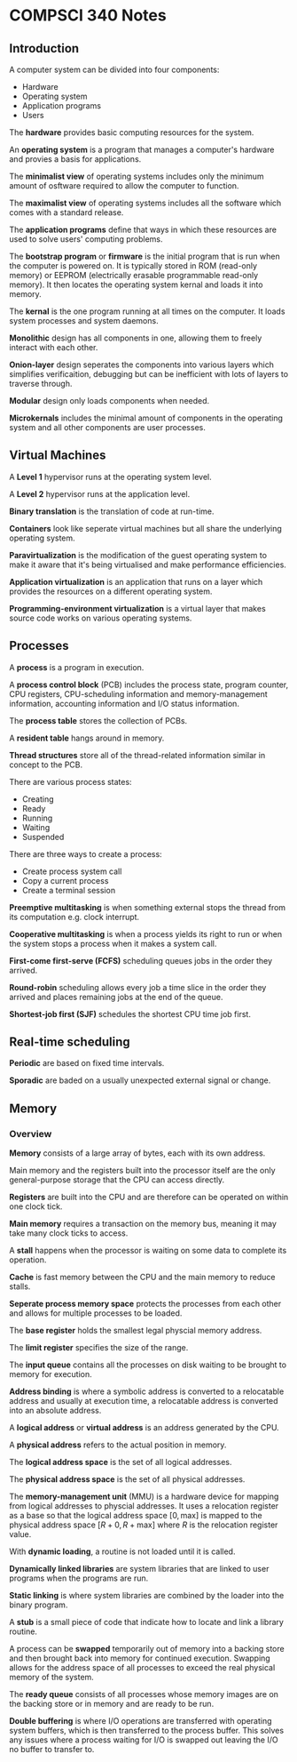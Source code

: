 # COMPSCI 340 Notes


## Introduction

A computer system can be divided into four components:
* Hardware
* Operating system
* Application programs
* Users

The **hardware** provides basic computing resources for the system.

An **operating system** is a program that manages a computer's hardware and provies a basis for applications.

The **minimalist view** of operating systems includes only the minimum amount of osftware required to allow the computer to function.

The **maximalist view** of operating systems includes all the software which comes with a standard release.

The **application programs** define that ways in which these resources are used to solve users' computing problems.


The **bootstrap program** or **firmware** is the initial program that is run when the computer is powered on. It is typically stored in ROM (read-only memory) or EEPROM (electrically erasable programmable read-only memory). It then locates the operating system kernal and loads it into memory.

The **kernal** is the one program running at all times on the computer. It loads system processes and system daemons.

**Monolithic** design has all components in one, allowing them to freely interact with each other.

**Onion-layer** design seperates the components into various layers which simplifies verificaition, debugging but can be inefficient with lots of layers to traverse through.

**Modular** design only loads components when needed.

**Microkernals** includes the minimal amount of components in the operating system and all other components are user processes.

## Virtual Machines

A **Level 1** hypervisor runs at the operating system level.

A **Level 2** hypervisor runs at the application level.

**Binary translation** is the translation of code at run-time.

**Containers** look like seperate virtual machines but all share the underlying operating system.

**Paravirtualization** is the modification of the guest operating system to make it aware that it's being virtualised and make performance efficiencies.

**Application virtualization** is an application that runs on a layer which provides the resources on a different operating system.

**Programming-environment virtualization** is a virtual layer that makes source code works on various operating systems.

## Processes

A **process** is a program in execution.

A **process control block** (PCB) includes the process state, program counter, CPU registers, CPU-scheduling information and memory-management information, accounting information and I/O status information.

The **process table** stores the collection of PCBs.

A **resident table** hangs around in memory.

**Thread structures** store all of the thread-related information similar in concept to the PCB.

There are various process states:
* Creating
* Ready
* Running
* Waiting
* Suspended

There are three ways to create a process:
* Create process system call
* Copy a current process
* Create a terminal session


**Preemptive multitasking** is when something external stops the thread from its computation e.g. clock interrupt.

**Cooperative multitasking** is when a process yields its right to run or when the system stops a process when it makes a system call.


**First-come first-serve (FCFS)** scheduling queues jobs in the order they arrived.

**Round-robin** scheduling allows every job a time slice in the order they arrived and places remaining jobs at the end of the queue.

**Shortest-job first (SJF)** schedules the shortest CPU time job first.


## Real-time scheduling

**Periodic** are based on fixed time intervals.

**Sporadic** are baded on a usually unexpected external signal or change.


## Memory

### Overview

**Memory** consists of a large array of bytes, each with its own address.

Main memory and the registers built into the processor itself are the only general-purpose storage that the CPU can access directly.

**Registers** are built into the CPU and are therefore can be operated on within one clock tick.

**Main memory** requires a transaction on the memory bus, meaning it may take many clock ticks to access.

A **stall** happens when the processor is waiting on some data to complete its operation.

**Cache** is fast memory between the CPU and the main memory to reduce stalls.

**Seperate process memory space** protects the processes from each other and allows for multiple processes to be loaded.

The **base register** holds the smallest legal physcial memory address.

The **limit register** specifies the size of the range.

The **input queue** contains all the processes on disk waiting to be brought to memory for execution.

**Address binding** is where a symbolic address is converted to a relocatable address and usually at execution time, a relocatable address is converted into an absolute address.

A **logical address** or **virtual address** is an address generated by the CPU.

A **physical address** refers to the actual position in memory.

The **logical address space** is the set of all logical addresses.

The **physical address space** is the set of all physical addresses.

The **memory-management unit** (MMU) is a hardware device for mapping from logical addresses to physcial addresses. It uses a relocation register as a base so that the logical address space $[0,\text{max}]$ is mapped to the physical address space $[R + 0, R + \text{max}]$ where $R$ is the relocation register value.

With **dynamic loading**, a routine is not loaded until it is called.

**Dynamically linked libraries** are system libraries that are linked to user programs when the programs are run.

**Static linking** is where system libraries are combined by the loader into the binary program.

A **stub** is a small piece of code that indicate how to locate and link a library routine.

A process can be **swapped** temporarily out of memory into a backing store and then brought back into memory for continued execution. Swapping allows for the address space of all processes to exceed the real physical memory of the system.

The **ready queue** consists of all processes whose memory images are on the backing store or in memory and are ready to be run.

**Double buffering** is where I/O operations are transferred with operating system buffers, which is then transferred to the process buffer. This solves any issues where a process waiting for I/O is swapped out leaving the I/O no buffer to transfer to.
